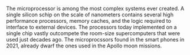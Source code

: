 The microprocessor is among the most complex systems ever created. A single
silicon schip on the scale of nanometers contains several high performance
processors, memory caches, and the logic required to interface to external
devices. The processors today implemented on a single chip vastly outcompete
the room-size supercomputers that were used just decades ago. The
microprocssors found in the smart phones in 2021, already dwarf the ones used
in the Apollo moon missions.
